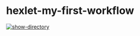 # hexlet-my-first-workflow

[![show-directory](https://github.com/Marina-SV/hexlet-my-first-workflow/actions/workflows/show-directory.yml/badge.svg)](https://github.com/Marina-SV/hexlet-my-first-workflow/actions/workflows/show-directory.yml)
